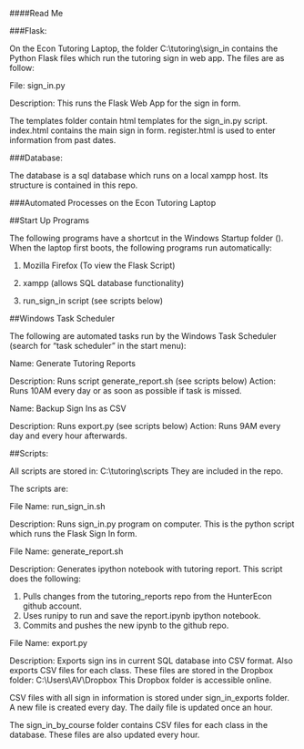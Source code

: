 ####Read Me

###Flask: 

On the Econ Tutoring Laptop, the folder C:\tutoring\sign_in contains the Python Flask files which run the tutoring sign in web app.
The files are as follow: 

File: sign_in.py

Description: This runs the Flask Web App for the sign in form. 

The templates folder contain html templates for the sign_in.py script. index.html contains the main sign in form. register.html is used to enter information from past dates. 


###Database: 

The database is a sql database which runs on a local xampp host. Its structure is contained in this repo.


###Automated Processes on the Econ Tutoring Laptop

##Start Up Programs

The following programs have a shortcut in the Windows Startup folder (). When the laptop first boots, the following programs run automatically: 

1) Mozilla Firefox (To view the Flask Script)

2) xampp (allows SQL database functionality)

3) run_sign_in script (see scripts below)

##Windows Task Scheduler

The following are automated tasks run by the Windows Task Scheduler (search for “task scheduler” in the start menu): 

Name: Generate Tutoring Reports

Description: Runs script generate_report.sh (see scripts below)
Action: Runs 10AM every day or as soon as possible if task is missed. 

Name: Backup Sign Ins as CSV

Description: Runs export.py (see scripts below)
Action: Runs 9AM every day and every hour afterwards. 

##Scripts:

All scripts are stored in: 
C:\tutoring\scripts
They are included in the repo.

The scripts are: 

File Name: run_sign_in.sh

Description: Runs sign_in.py program on computer. This is the python script which runs the Flask Sign In form. 

File Name: generate_report.sh

Description: Generates ipython notebook with tutoring report. This script does the following: 

1) Pulls changes from the tutoring_reports repo from the HunterEcon github account.
2) Uses runipy to run and save the report.ipynb ipython notebook. 
3) Commits and pushes the new ipynb to the github repo. 

File Name: export.py

Description: Exports sign ins in current SQL database into CSV format. Also exports CSV files for each class. These files are stored in the Dropbox folder: C:\Users\AV\Dropbox
This Dropbox folder is accessible online. 

CSV files with all sign in information is stored under sign_in_exports folder. A new file is created every day. The daily file is updated once an hour. 

The sign_in_by_course folder contains CSV files for each class in the database. These files are also updated every hour. 


